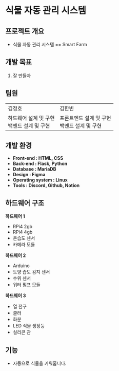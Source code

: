 # 식물 자동 관리 시스템

<h2>프로젝트 개요</h2>
<ul>
  <li>식물 자동 관리 시스템 == Smart Farm</li>
</ul>
<h2>개발 목표</h2>
<ol>
  <li>잘 만들자</li>
</ol>

<h2>팀원</h2>

<table>
  <tr>
    <td>김정호</td>
    <td>김한빈</td>
  </tr>

  <tr>
    <td>하드웨어 설계 및 구현<br>백엔드 설계 및 구현</td>
     <td>프론트엔드 설계 및 구현<br>백엔드 설계 및 구현</td>
  </tr>

</table>


<h2>개발 환경</h2>
<b>
<ul>
 <li>Front-end : HTML, CSS</li>
  <li>Back-end : Flask, Python</li>
  <li>Database : MariaDB </li>
  <li>Design : Figma </li>
  <li>Operating system : Linux</li>
  <li>Tools : Discord, Github, Notion</li>
</ul>
</b>

<h2>하드웨어 구조</h2>

<b>하드웨어 1</b>
<ul>
  <li>RPi4 2gb</li>
  <li>RPi4 4gb</li>
  <li>온습도 센서</li>
  <li>카메라 모듈</li>
</ul>

<b>하드웨어 2</b>
<ul>
  <li>Arduino</li>
  <li>토양 습도 감지 센서</li>
  <li>수위 센서</li>
  <li>워터 펌프 모듈</li>
</ul>

<b>하드웨어 3</b>
<ul>
  <li>열 전구</li>
  <li>쿨러</li>
  <li>화분</li>
  <li>LED 식물 생장등</li>
  <li>실리콘 관</li>
</ul>

<h2>기능</h2>
<ul>
  <li>자동으로  식물을 키워줍니다.</li>
</ul>


